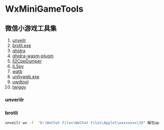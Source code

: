 # WxMiniGameTools
## 微信小游戏工具集

1. [unveilr](https://github.com/r3x5ur/unveilr)
2. [brotli.exe](https://github.com/google/brotli/releases/tag/v1.1.0)
3. [ghidra](https://github.com/NationalSecurityAgency/ghidra)
4. [ghidra-wasm-plugin](https://github.com/nneonneo/ghidra-wasm-plugin)
5. [Il2CppDumper](https://github.com/Perfare/Il2CppDumper/releases/tag/v6.7.40)
6. [ILSpy](https://github.com/icsharpcode/ILSpy)
7. [watb](https://github.com/WebAssembly/wabt)
8. [unityweb.exe](https://github.com/jozsefsallai/unityweb/releases/tag/v1.0.2)
9. [uwdtool](https://github.com/SiMaLaoShi/UWDTool_Tuanjie)
10. [twiggy ](https://github.com/rustwasm/twiggy)

### unverilr

### brotli

```sh
unveilr wx -f  "D:\WeChat Files\WeChat Files\Applet\wxxxxxxx\34" 解包applet的内容
```

